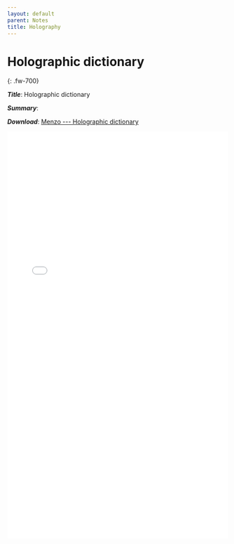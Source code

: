 ```yaml
---
layout: default
parent: Notes
title: Holography
---
```


# Holographic dictionary
{: .fw-700}

***Title***: Holographic dictionary

***Summary***: 

***Download***:  [Menzo --- Holographic dictionary]

<!--- This is how to embed a PDF into the page --->

<iframe
	align="center"
	src="../pdfs/Menzo-dictionary.pdf#toolbar=0"
	width="100%"
	height="928px"
	style="border:none"
  frameborder="0"
></iframe> 

[Menzo --- Holographic dictionary]: ../pdfs/Menzo-dictionary.pdf
